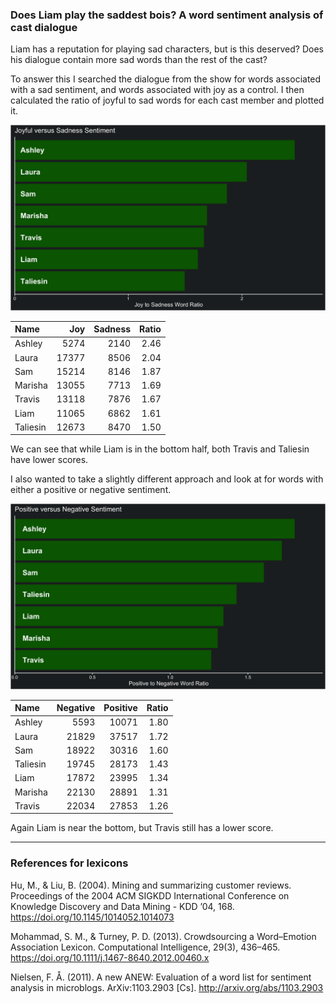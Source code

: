 
### Does Liam play the saddest bois? A word sentiment analysis of cast dialogue

Liam has a reputation for playing sad characters, but is this deserved?
Does his dialogue contain more sad words than the rest of the cast?

To answer this I searched the dialogue from the show for words
associated with a sad sentiment, and words associated with joy as a
control. I then calculated the ratio of joyful to sad words for each
cast member and plotted it.

![joyful vs sad](../plots/joySadPlot.png)

| Name     |   Joy | Sadness | Ratio |
| :------- | ----: | ------: | ----: |
| Ashley   |  5274 |    2140 |  2.46 |
| Laura    | 17377 |    8506 |  2.04 |
| Sam      | 15214 |    8146 |  1.87 |
| Marisha  | 13055 |    7713 |  1.69 |
| Travis   | 13118 |    7876 |  1.67 |
| Liam     | 11065 |    6862 |  1.61 |
| Taliesin | 12673 |    8470 |  1.50 |

We can see that while Liam is in the bottom half, both Travis and
Taliesin have lower scores.

I also wanted to take a slightly different approach and look at for
words with either a positive or negative sentiment.

![positive vs negative](../plots/positiveNegativePlot.png)

| Name     | Negative | Positive | Ratio |
| :------- | -------: | -------: | ----: |
| Ashley   |     5593 |    10071 |  1.80 |
| Laura    |    21829 |    37517 |  1.72 |
| Sam      |    18922 |    30316 |  1.60 |
| Taliesin |    19745 |    28173 |  1.43 |
| Liam     |    17872 |    23995 |  1.34 |
| Marisha  |    22130 |    28891 |  1.31 |
| Travis   |    22034 |    27853 |  1.26 |

Again Liam is near the bottom, but Travis still has a lower score.

-----

### References for lexicons

Hu, M., & Liu, B. (2004). Mining and summarizing customer reviews.
Proceedings of the 2004 ACM SIGKDD International Conference on Knowledge
Discovery and Data Mining - KDD ’04, 168.
<https://doi.org/10.1145/1014052.1014073>

Mohammad, S. M., & Turney, P. D. (2013). Crowdsourcing a Word–Emotion
Association Lexicon. Computational Intelligence, 29(3), 436–465.
<https://doi.org/10.1111/j.1467-8640.2012.00460.x>

Nielsen, F. Å. (2011). A new ANEW: Evaluation of a word list for
sentiment analysis in microblogs. ArXiv:1103.2903 \[Cs\].
<http://arxiv.org/abs/1103.2903>
